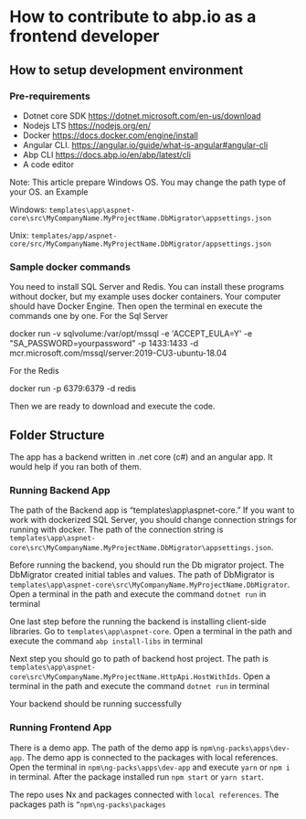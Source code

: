 # How to contribute to abp.io as a frontend developer

## How to setup development environment

### Pre-requirements

- Dotnet core SDK https://dotnet.microsoft.com/en-us/download
- Nodejs LTS https://nodejs.org/en/
- Docker https://docs.docker.com/engine/install
- Angular CLI. https://angular.io/guide/what-is-angular#angular-cli
- Abp CLI https://docs.abp.io/en/abp/latest/cli
- A code editor

Note: This article prepare Windows OS. You may change the path type of your OS. an Example

Windows: `templates\app\aspnet-core\src\MyCompanyName.MyProjectName.DbMigrator\appsettings.json`

Unix: `templates/app/aspnet-core/src/MyCompanyName.MyProjectName.DbMigrator/appsettings.json`

### Sample docker commands

You need to install SQL Server and Redis. You can install these programs without docker, but my example uses docker containers. Your computer should have Docker Engine. Then open the terminal en execute the commands one by one.
For the Sql Server

docker run -v sqlvolume:/var/opt/mssql -e 'ACCEPT_EULA=Y' -e "SA_PASSWORD=yourpassword" -p 1433:1433 -d mcr.microsoft.com/mssql/server:2019-CU3-ubuntu-18.04

For the Redis

docker run -p 6379:6379 -d redis

Then we are ready to download and execute the code.

## Folder Structure

The app has a backend written in .net core (c#) and an angular app. It would help if you ran both of them.

### Running Backend App

The path of the Backend app is “templates\app\aspnet-core.” If you want to work with dockerized SQL Server, you should change connection strings for running with docker. The path of the connection string is
`templates\app\aspnet-core\src\MyCompanyName.MyProjectName.DbMigrator\appsettings.json`.

Before running the backend, you should run the Db migrator project. The DbMigrator created initial tables and values. The path of DbMigrator is `templates\app\aspnet-core\src\MyCompanyName.MyProjectName.DbMigrator`. Open a terminal in the path and execute the command `dotnet run` in terminal

One last step before the running the backend is installing client-side libraries. Go to `templates\app\aspnet-core`. Open a terminal in the path and execute the command `abp install-libs` in terminal

Next step you should go to path of backend host project. The path is `templates\app\aspnet-core\src\MyCompanyName.MyProjectName.HttpApi.HostWithIds`. Open a terminal in the path and execute the command `dotnet run` in terminal

Your backend should be running successfully

### Running Frontend App

There is a demo app. The path of the demo app is `npm\ng-packs\apps\dev-app`. The demo app is connected to the packages with local references. Open the terminal in `npm\ng-packs\apps\dev-app` and execute `yarn` or `npm i` in terminal. After the package installed run `npm start` or `yarn start`.

The repo uses Nx and packages connected with `local references`. The packages path is `”npm\ng-packs\packages`

